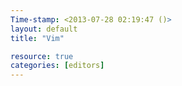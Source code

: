 ```yaml
---
Time-stamp: <2013-07-28 02:19:47 ()>
layout: default
title: "Vim"

resource: true
categories: [editors]
---
```

